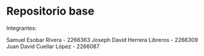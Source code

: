 # Repositorio base

Integrantes:

Samuel Esobar Rivera - 2266363
Joseph David Herrera Libreros - 2266309
Juan David Cuellar López - 2266087
